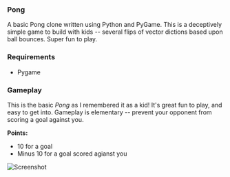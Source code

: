 ### Pong
A basic Pong clone written using Python and PyGame. This is a deceptively simple game to build with kids -- several flips of vector dictions based upon ball bounces. Super fun to play.

### Requirements
- Pygame

### Gameplay
This is the basic *Pong* as I remembered it as a kid! It's great fun to play, and easy to get into. Gameplay is elementary -- prevent your opponent from scoring a goal against you.

**Points:**
* 10 for a goal
* Minus 10 for a goal scored agianst you

![Screenshot](https://raw.githubusercontent.com/marlinspike/pong/master//screenshot1.png)

